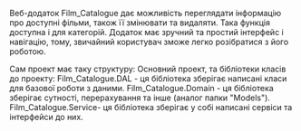 Веб-додаток Film_Catalogue дає можливість переглядати інформацію про доступні фільми, також її змінювати та видаляти.
Така функція доступна і для категорій. 
Додаток має зручний та простий інтерфейс і навігацію, тому, звичайний користувач зможе легко розібратися з його роботою.

Сам проект має таку структуру: Основний проект, та бібліотеки класів до проекту:
Film_Catalogue.DAL - ця бібліотека зберігає написані класи для базової роботи з даними.
Film_Catalogue.Domain - ця бібліотека зберігає сутності, перерахування та інше (аналог папки "Models").
Film_Catalogue.Service- ця бібліотека зберігає у собі написані сервіси та інтерфейси до них.
